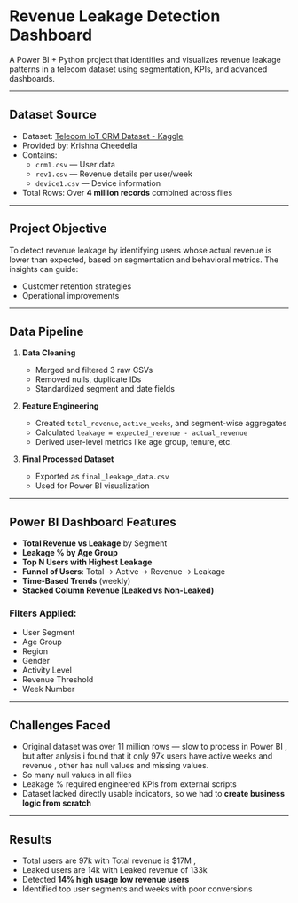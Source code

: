 # Revenue Leakage Detection Dashboard

A Power BI + Python project that identifies and visualizes revenue leakage patterns in a telecom dataset using segmentation, KPIs, and advanced dashboards.

---

## Dataset Source

- Dataset: [Telecom IoT CRM Dataset - Kaggle](https://www.kaggle.com/datasets/krishnacheedella/telecom-iot-crm-dataset)
- Provided by: Krishna Cheedella
- Contains:  
  - `crm1.csv` — User data  
  - `rev1.csv` — Revenue details per user/week  
  - `device1.csv` — Device information
- Total Rows: Over **4 million records** combined across files

---

##  Project Objective

To detect revenue leakage by identifying users whose actual revenue is lower than expected, based on segmentation and behavioral metrics. The insights can guide:
- Customer retention strategies
- Operational improvements

---

##  Data Pipeline

1. **Data Cleaning**  
   - Merged and filtered 3 raw CSVs  
   - Removed nulls, duplicate IDs  
   - Standardized segment and date fields  

2. **Feature Engineering**  
   - Created `total_revenue`, `active_weeks`, and segment-wise aggregates  
   - Calculated `leakage = expected_revenue - actual_revenue`  
   - Derived user-level metrics like age group, tenure, etc.

3. **Final Processed Dataset**  
   - Exported as `final_leakage_data.csv`  
   - Used for Power BI visualization

---

## Power BI Dashboard Features

- **Total Revenue vs Leakage** by Segment
- **Leakage % by Age Group**
- **Top N Users with Highest Leakage**
- **Funnel of Users**: Total → Active → Revenue → Leakage
- **Time-Based Trends** (weekly)
- **Stacked Column Revenue (Leaked vs Non-Leaked)**

###  Filters Applied:
- User Segment
- Age Group
- Region
- Gender
- Activity Level
- Revenue Threshold
- Week Number

---

##  Challenges Faced

- Original dataset was over 11 million rows — slow to process in Power BI , but after anlysis i found that it only 97k users have active weeks and revenue , other has null values and missing values.
- So many null values in all files
- Leakage % required engineered KPIs from external scripts
- Dataset lacked directly usable indicators, so we had to **create business logic from scratch**

---

##  Results
- Total users are 97k with Total revenue is $17M ,
- Leaked users are 14k with Leaked revenue of 133k
- Detected **14% high usage low revenue users**
- Identified top user segments and weeks with poor conversions



